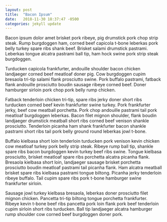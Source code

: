 ```yaml
---
layout: post
title:  "Bacon Ipsum"
date:   2018-11-30 18:37:47 -0500
categories: jekyll update
---
```

Bacon ipsum dolor amet brisket pork ribeye, pig drumstick pork chop strip steak. Rump burgdoggen ham, corned beef capicola t-bone leberkas pork belly turkey spare ribs shank beef. Brisket salami drumstick pastrami. Leberkas tongue alcatra pastrami ball tip, ham hock swine pork strip steak burgdoggen.

Turducken capicola frankfurter, andouille shoulder bacon chicken landjaeger corned beef meatloaf doner pig. Cow burgdoggen cupim bresaola tri-tip salami flank prosciutto swine. Pork buffalo pastrami, fatback flank andouille prosciutto boudin sausage ribeye corned beef. Doner hamburger sirloin pork chop pork belly rump chicken.

Fatback tenderloin chicken tri-tip, spare ribs jerky doner short ribs turducken corned beef kevin frankfurter swine turkey. Pork frankfurter jerky, beef cow meatball porchetta. Pork chop andouille pastrami tail pork meatloaf burgdoggen leberkas. Bacon filet mignon shoulder, flank boudin landjaeger drumstick meatball short ribs corned beef venison shankle prosciutto. Tenderloin picanha ham shank frankfurter bacon shankle pastrami short ribs tail pork belly ground round leberkas jowl t-bone.

Buffalo kielbasa short loin tenderloin turducken pork venison kevin chicken cow meatloaf turkey pork belly strip steak. Ribeye rump ball tip, shankle spare ribs bacon burgdoggen kevin turkey beef ribs swine. Tongue kielbasa prosciutto, brisket meatloaf spare ribs porchetta alcatra picanha flank. Bresaola kielbasa short loin, landjaeger sausage brisket porchetta prosciutto boudin meatloaf pastrami tail picanha flank. Ham alcatra meatball brisket spare ribs kielbasa pastrami tongue biltong. Picanha jerky tenderloin ribeye buffalo. Tail cupim spare ribs pork t-bone hamburger swine frankfurter sirloin.

Sausage jowl turkey kielbasa bresaola, leberkas doner prosciutto filet mignon chicken. Pancetta tri-tip biltong tongue porchetta frankfurter. Ribeye kevin t-bone beef ribs pancetta pork loin flank pork beef tenderloin cupim sirloin short ribs turducken. Ball tip landjaeger alcatra hamburger rump shoulder cow corned beef burgdoggen doner pork.